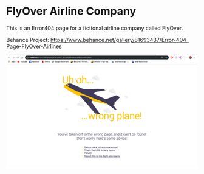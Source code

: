 # FlyOver Airline Company

This is an Error404 page for a fictional airline company called FlyOver.

Behance Project: https://www.behance.net/gallery/81693437/Error-404-Page-FlyOver-Airlines

![Screenshot of final product](finalimage.png)


